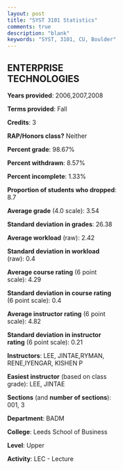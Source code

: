 ```yaml
---
layout: post
title: "SYST 3101 Statistics"
comments: true
description: "blank"
keywords: "SYST, 3101, CU, Boulder"
--- 
```

<head>
<script src="https://ajax.googleapis.com/ajax/libs/jquery/2.1.3/jquery.min.js"></script>
<script src="https://dl.dropboxusercontent.com/s/pc42nxpaw1ea4o9/highcharts.js?dl=0"></script>
<!-- <script src="../assets/js/highcharts.js"></script> -->
<style type="text/css">@font-face {
	font-family: "Bebas Neue";
	src: url(https://www.filehosting.org/file/details/544349/BebasNeue%20Regular.otf) format("opentype");
	}
	h1.Bebas { 
		font-family: "Bebas Neue", Verdana, Tahoma;
	}
</style>
</head>
<body>
	<div id="container" style="float: right; width: 45%; height: 88%; margin-left: 2.5%; margin-right: 2.5%;"></div>
	<script language="JavaScript">
		$(document).ready(function() {
		var chart = {type: 'column'};
		var title = {text: 'Grade Distribution'};
		var xAxis = {categories: ['A','B','C','D','F'],crosshair: true};
		var yAxis = {min: 0,title: {text: 'Percentage'}};
		var tooltip = {headerFormat: '<center><b><span style="font-size:20px">{point.key}</span></b></center>',
		               pointFormat: '<td style="padding:0"><b>{point.y:.1f}%</b></td>',
		               footerFormat: '</table>',shared: true,useHTML: true};
		var plotOptions = {column: {pointPadding: 0.0,borderWidth: 0}};  
		var credits = {enabled: false};var series= [{name: 'Percent',data: [66.13,27.42,3.23,3.23,0.0,]}];
		var json = {};
		json.chart = chart;
		json.title = title;
		json.tooltip = tooltip;
		json.xAxis = xAxis;
		json.yAxis = yAxis;  
		json.series = series;
		json.plotOptions = plotOptions;  
		json.credits = credits;
		$('#container').highcharts(json);
	});
	</script>
</body>
			   
## ENTERPRISE TECHNOLOGIES

**Years provided**: 2006,2007,2008

**Terms provided**: Fall

**Credits**: 3

**RAP/Honors class?** Neither

**Percent grade**: 98.67%

**Percent withdrawn**: 8.57%

**Percent incomplete**: 1.33%

**Proportion of students who dropped**: 8.7

**Average grade** (4.0 scale): 3.54

**Standard deviation in grades**: 26.38

**Average workload** (raw): 2.42

**Standard deviation in workload** (raw): 0.4

**Average course rating** (6 point scale): 4.29

**Standard deviation in course rating** (6 point scale): 0.4

**Average instructor rating** (6 point scale): 4.82

**Standard deviation in instructor rating** (6 point scale): 0.21

**Instructors**: LEE, JINTAE,RYMAN, RENE,IYENGAR, KISHEN P

**Easiest instructor** (based on class grade): LEE, JINTAE

**Sections** (and **number of sections**): 001, 3

**Department**: BADM

**College**: Leeds School of Business

**Level**: Upper

**Activity**: LEC - Lecture